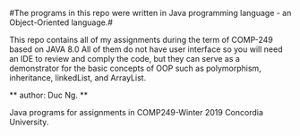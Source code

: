 #The programs in this repo were written in Java programming language - an Object-Oriented language.#

This repo contains all of my assignments during the term of COMP-249 based on JAVA 8.0
All of them do not have user interface so you will need an IDE to review and comply the code, but they can serve as a demonstrator for the basic concepts of OOP such as polymorphism, inheritance, linkedList, and ArrayList.

** author: Duc Ng. **

Java programs for assignments in COMP249-Winter 2019 Concordia University.
